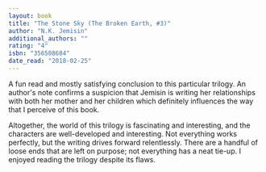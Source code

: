 ```yaml
---
layout: book
title: "The Stone Sky (The Broken Earth, #3)"
author: "N.K. Jemisin"
additional_authors: ""
rating: "4"
isbn: "356508684"
date_read: "2018-02-25"
---
```


A fun read and mostly satisfying conclusion to this particular trilogy. An author's note confirms a suspicion that Jemisin is writing her relationships with both her mother and her children which definitely influences the way that I perceive of this book.

Altogether, the world of this trilogy is fascinating and interesting, and the characters are well-developed and interesting. Not everything works perfectly, but the writing drives forward relentlessly. There are a handful of loose ends that are left on purpose; not everything has a neat tie-up. I enjoyed reading the trilogy despite its flaws.
